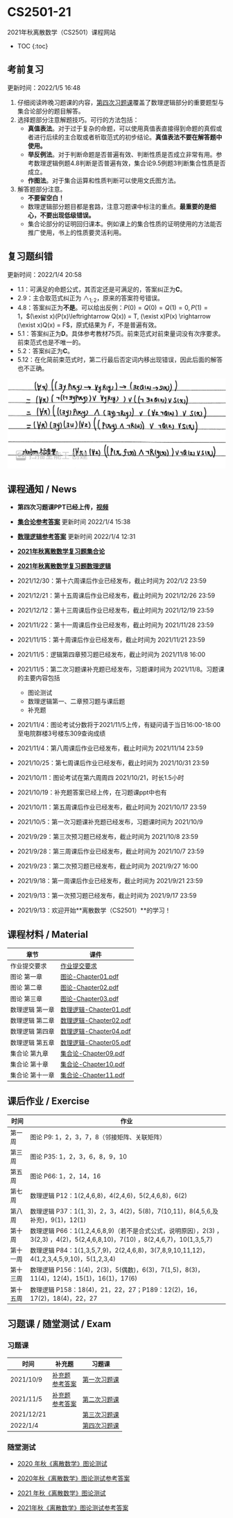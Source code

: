 
<head>
    <script src="https://cdn.mathjax.org/mathjax/latest/MathJax.js?config=TeX-AMS-MML_HTMLorMML" type="text/javascript"></script>
    <script type="text/x-mathjax-config">
        MathJax.Hub.Config({
            tex2jax: {
            skipTags: ['script', 'noscript', 'style', 'textarea', 'pre'],
            inlineMath: [['$','$']]
            }
        });
    </script>
</head>


# CS2501-21

2021年秋离散数学（CS2501）课程网站

* TOC
{:toc}

## 考前复习

更新时间：2022/1/5 16:48

1. 仔细阅读昨晚习题课的内容，[第四次习题课](./exercises/习题课04.pdf)覆盖了数理逻辑部分的重要题型与集合论部分的题目解答。
2. 选择题部分注意解题技巧。可行的方法包括：
   - **真值表法**。对于过于复杂的命题，可以使用真值表直接得到命题的真假或者进行后续的主合取或者析取范式的初步结论。**真值表法不要在解答题中使用。**
   - **举反例法**。对于判断命题是否普遍有效、判断性质是否成立非常有用。参考数理逻辑例题4.8判断是否普遍有效，集合论9.5例题3判断集合性质是否成立。
   - **作图法**。对于集合运算和性质判断可以使用文氏图方法。
3. 解答题部分注意。
   - **不要留空白！**
   - 数理逻辑部分题目都是套路，注意习题课中标注的重点。**最重要的是细心，不要出现低级错误。**
   - 集合论部分的证明回归课本。例如课上的集合性质的证明使用的方法能否推广使用，书上的性质要灵活利用。

## 复习题纠错

更新时间：2022/1/4 20:58

- 1.1：可满足的命题公式，其否定还是可满足的，答案纠正为**C**。
- 2.9：主合取范式纠正为 $\wedge_{1;2}$，原来的答案符号错误。
- 4.8：答案纠正为**不是**。可以给出反例：$P(0)=Q(0)=Q(1)=0, P(1)=1$，$(\exist x)(P(x)\leftrightarrow Q(x)) = T, (\exist x)P(x) \rightarrow (\exist x)Q(x) = F$，原式结果为 $F$，不是普遍有效。
- 5.1：答案纠正为**D**。具体参考教材75页。前束范式对前束量词没有次序要求。前束范式也是不唯一的。
- 5.2：答案纠正为**C**。
- 5.12：在化简前束范式时，第二行最后否定词内移出现错误，因此后面的解答也不正确。

![](https://raw.githubusercontent.com/ZinuoCai/Image-Bed/image-bed/2021/%E6%89%AB%E6%8F%8F%E5%85%A8%E8%83%BD%E7%8E%8B%202022-01-04%2021.38n_1.jpg)

## 课程通知 / News

- **第四次习题课PPT已经上传，[视频](https://jbox.sjtu.edu.cn/l/M10ZMV)**

- **[集合论参考答案](./exercises/复习题2参考答案.pdf)** 更新时间 2022/1/4 15:38

- **[数理逻辑参考答案](./exercises/复习题1参考答案.pdf)** 更新时间 2022/1/4 12:31

- **[2021年秋离散数学复习题集合论](./exercises/2021年秋离散数学复习题2.pdf)**

- **[2021年秋离散数学复习题数理逻辑](./exercises/2021年秋离散数学复习题1.pdf)**

- 2021/12/30：第十六周课后作业已经发布，截止时间为 202/1/2 23:59

- 2021/12/21：第十五周课后作业已经发布，截止时间为 2021/12/26 23:59

- 2021/12/12：第十三周课后作业已经发布，截止时间为 2021/12/19 23:59

- 2021/11/22：第十一周课后作业已经发布，截止时间为 2021/11/28 23:59

- 2021/11/15：第十周课后作业已经发布，截止时间为 2021/11/21 23:59

- 2021/11/5：逻辑第四章预习题已经发布，截止时间为 2021/11/8 16:00

- 2021/11/5：第二次习题课补充题已经发布，习题课时间为 2021/11/8。习题课的主要内容包括
  - 图论测试
  - 数理逻辑第一、二章预习题与课后题
  - 补充题

- 2021/11/4：图论考试分数将于2021/11/5上传，有疑问请于当日16:00-18:00至电院群楼3号楼东309查询成绩

- 2021/11/4：第八周课后作业已经发布，截止时间为 2021/11/14 23:59

- 2021/10/25：第七周课后作业已经发布，截止时间为 2021/10/31 23:59

- 2021/10/11：图论考试在第六周周四 2021/10/21，时长1.5小时

- 2021/10/19：补充题答案已经上传，在习题课ppt中也有

- 2021/10/11：第五周课后作业已经发布，截止时间为 2021/10/17 23:59

- 2021/10/5：第一次习题课补充题已经发布，习题课时间为 2021/10/9

- 2021/9/29：第三次预习题已经发布，截止时间为 2021/10/8 23:59

- 2021/9/28：第三周课后作业已经发布，截止时间为 2021/10/7 23:59

- 2021/9/23：第二次预习题已经发布，截止时间为 2021/9/27 16:00

- 2021/9/18：第一周课后作业已经发布，截止时间为 2021/9/21 23:59

- 2021/9/13：第一次预习题已经发布，截止时间为 2021/9/17 23:59

- 2021/9/13：欢迎开始**离散数学（CS2501）**的学习！

## 课程材料 / Material

| 章节            | 课件                                                      |
| --------------- | --------------------------------------------------------- |
| 作业提交要求    | [作业提交要求](others/作业提交要求.pdf)                   |
| 图论 第一章     | [图论-Chapter01.pdf](./slides/图论-Chapter01.pdf)         |
| 图论 第二章     | [图论-Chapter02.pdf](./slides/图论-Chapter02.pdf)         |
| 图论 第三章     | [图论-Chapter03.pdf](./slides/图论-Chapter03.pdf)         |
| 数理逻辑 第一章 | [数理逻辑-Chapter01.pdf](./slides/数理逻辑-Chapter01.pdf) |
| 数理逻辑 第二章 | [数理逻辑-Chapter02.pdf](./slides/数理逻辑-Chapter02.pdf) |
| 数理逻辑 第四章 | [数理逻辑-Chapter04.pdf](./slides/数理逻辑-Chapter04.pdf) |
| 数理逻辑 第五章 | [数理逻辑-Chapter05.pdf](./slides/数理逻辑-Chapter05.pdf) |
| 集合论 第九章 | [集合论-Chapter09.pdf](./slides/集合论-Chapter09.pdf) |
| 集合论 第十章 | [集合论-Chapter10.pdf](./slides/集合论-Chapter10.pdf) |
| 集合论 第十一章 | [集合论-Chapter11.pdf](./slides/集合论-Chapter11.pdf) |

## 课后作业 / Exercise

| 时间   | 作业 |
| ------ | ---- |
| 第一周 | 图论 P9: 1，2，3，7，8（邻接矩阵、关联矩阵）     |
| 第三周 | 图论 P35: 1，2，3，6，8，9，10              |
| 第五周 | 图论 P66: 1，2，14，16 |
| 第七周 | 数理逻辑 P12：1(2,4,6,8)，4(2,4,6)，5(2,4,6,8)，6(2) |
| 第八周 | 数理逻辑 P37：1(1, 3)，2，3，4(2)，5(8)，7(10,11)，8(4,5,6,及补充)，9(1)，12(1) |
| 第十周 | 数理逻辑 P66：1(1,2,4,6,8,9)（若不是合式公式，说明原因），2(3) ，3(2,3) ，4(2)，5(2,4,6,8,10)，7(10) ，8(2,4,6,7)，10(1,3,5,7) |
| 第十一周 | 数理逻辑 P84：1(1,3,5,7,9)，2(2,4,6,8)，3(7,8,9,10,11,12)，4(1,2,3,4,5,9,10)，5(1,2,3,4)|
| 第十三周 | 数理逻辑 P156：1(4)，2(3)，5(偶数)，6(3)，7(1,5)，8(3)，11(4)，12(4)，15(1)，16(1)，17(6) |
| 第十五周 | 数理逻辑 P158：18(4)，21，22，27；P189：12(2)，16，17(2)，18(4)，22，27 |

## 习题课 / 随堂测试 / Exam

### 习题课

| 时间      | 补充题                                                    | 习题课 |
| --------- | --------------------------------------------------------- | ------ |
| 2021/10/9 | [补充题](./exercises/习题课01-补充题.pdf)<br>[参考答案](./exercises/习题课01-补充题答案.pdf) |[第一次习题课](./exercises/习题课01.pdf)|
| 2021/11/5 | [补充题](./exercises/习题课02-补充题.pdf)<br>[参考答案](./exercises/习题课02-补充题答案.pdf) | [第二次习题课](./exercises/习题课02.pdf) |
| 2021/12/21 |  | [第三次习题课](./exercises/习题课03.pdf) |
| 2022/1/4 |  | [第四次习题课](./exercises/习题课04.pdf) |

### 随堂测试

- [2020 年秋《离散数学》图论测试](exams/2020年秋《离散数学》图论测试.pdf)

- [2020年秋《离散数学》图论测试参考答案](exams/2020年秋《离散数学》图论测试参考答案.pdf)

- [2021 年秋《离散数学》图论测试](exams/2021年秋《离散数学》图论测试.pdf)

- [2021年秋《离散数学》图论测试参考答案](exams/2021年秋《离散数学》图论测试参考答案.pdf)

